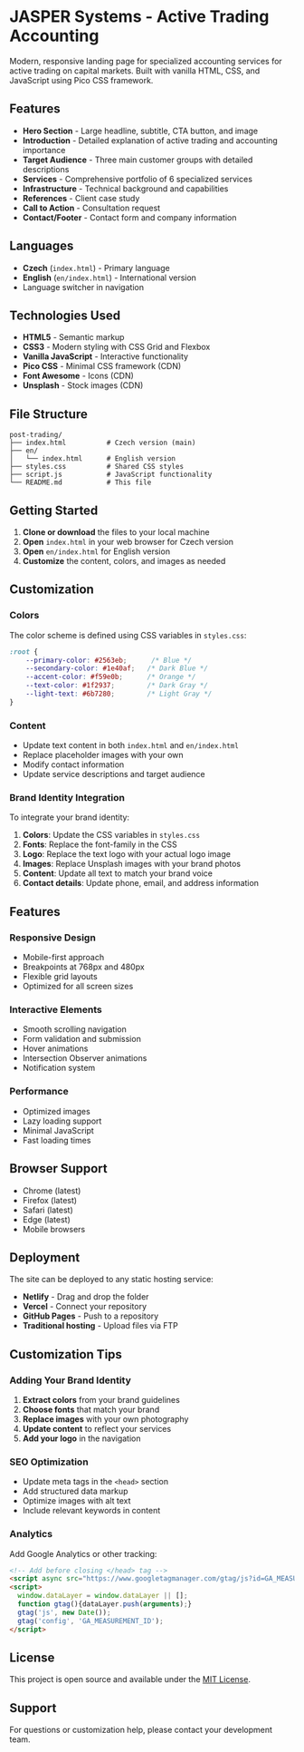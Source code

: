 # JASPER Systems - Active Trading Accounting

Modern, responsive landing page for specialized accounting services for active trading on capital markets. Built with vanilla HTML, CSS, and JavaScript using Pico CSS framework.

## Features

- **Hero Section** - Large headline, subtitle, CTA button, and image
- **Introduction** - Detailed explanation of active trading and accounting importance
- **Target Audience** - Three main customer groups with detailed descriptions
- **Services** - Comprehensive portfolio of 6 specialized services
- **Infrastructure** - Technical background and capabilities
- **References** - Client case study
- **Call to Action** - Consultation request
- **Contact/Footer** - Contact form and company information

## Languages

- **Czech** (`index.html`) - Primary language
- **English** (`en/index.html`) - International version
- Language switcher in navigation

## Technologies Used

- **HTML5** - Semantic markup
- **CSS3** - Modern styling with CSS Grid and Flexbox
- **Vanilla JavaScript** - Interactive functionality
- **Pico CSS** - Minimal CSS framework (CDN)
- **Font Awesome** - Icons (CDN)
- **Unsplash** - Stock images (CDN)

## File Structure

```
post-trading/
├── index.html          # Czech version (main)
├── en/
│   └── index.html      # English version
├── styles.css          # Shared CSS styles
├── script.js           # JavaScript functionality
└── README.md           # This file
```

## Getting Started

1. **Clone or download** the files to your local machine
2. **Open** `index.html` in your web browser for Czech version
3. **Open** `en/index.html` for English version
4. **Customize** the content, colors, and images as needed

## Customization

### Colors
The color scheme is defined using CSS variables in `styles.css`:

```css
:root {
    --primary-color: #2563eb;      /* Blue */
    --secondary-color: #1e40af;   /* Dark Blue */
    --accent-color: #f59e0b;      /* Orange */
    --text-color: #1f2937;        /* Dark Gray */
    --light-text: #6b7280;        /* Light Gray */
}
```

### Content
- Update text content in both `index.html` and `en/index.html`
- Replace placeholder images with your own
- Modify contact information
- Update service descriptions and target audience

### Brand Identity Integration
To integrate your brand identity:

1. **Colors**: Update the CSS variables in `styles.css`
2. **Fonts**: Replace the font-family in the CSS
3. **Logo**: Replace the text logo with your actual logo image
4. **Images**: Replace Unsplash images with your brand photos
5. **Content**: Update all text to match your brand voice
6. **Contact details**: Update phone, email, and address information

## Features

### Responsive Design
- Mobile-first approach
- Breakpoints at 768px and 480px
- Flexible grid layouts
- Optimized for all screen sizes

### Interactive Elements
- Smooth scrolling navigation
- Form validation and submission
- Hover animations
- Intersection Observer animations
- Notification system

### Performance
- Optimized images
- Lazy loading support
- Minimal JavaScript
- Fast loading times

## Browser Support

- Chrome (latest)
- Firefox (latest)
- Safari (latest)
- Edge (latest)
- Mobile browsers

## Deployment

The site can be deployed to any static hosting service:

- **Netlify** - Drag and drop the folder
- **Vercel** - Connect your repository
- **GitHub Pages** - Push to a repository
- **Traditional hosting** - Upload files via FTP

## Customization Tips

### Adding Your Brand Identity
1. **Extract colors** from your brand guidelines
2. **Choose fonts** that match your brand
3. **Replace images** with your own photography
4. **Update content** to reflect your services
5. **Add your logo** in the navigation

### SEO Optimization
- Update meta tags in the `<head>` section
- Add structured data markup
- Optimize images with alt text
- Include relevant keywords in content

### Analytics
Add Google Analytics or other tracking:

```html
<!-- Add before closing </head> tag -->
<script async src="https://www.googletagmanager.com/gtag/js?id=GA_MEASUREMENT_ID"></script>
<script>
  window.dataLayer = window.dataLayer || [];
  function gtag(){dataLayer.push(arguments);}
  gtag('js', new Date());
  gtag('config', 'GA_MEASUREMENT_ID');
</script>
```

## License

This project is open source and available under the [MIT License](LICENSE).

## Support

For questions or customization help, please contact your development team.
